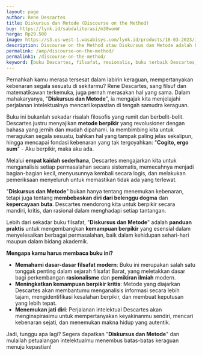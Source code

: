 ```yaml
---
layout: page
author: Rene Descartes
title: Diskursus dan Metode (Discourse on the Method)
buy: https://lynk.id/sabdaliterasi/m38womW
harga: Rp29.500
image: https://s3.us-west-1.wasabisys.com/lynk.id/products/18-03-2023/1679111731336_8736946.svg
description: Discourse on the Method atau Diskursus dan Metode adalah buku yang ditulis oleh Rene Descartes dalam bahasa Prancis. 
permalink: /amp/discourse-on-the-method/
permalink1: /discourse-on-the-method/
keyword: [buku Descartes, filsafat, resionalis, buku terbaik Descartes, filsafat resionalis, pemikiran Descartes, cogito ergo sum]
---
```

<p>Pernahkah kamu merasa tersesat dalam labirin keraguan, mempertanyakan kebenaran segala sesuatu di sekitarmu? Rene Descartes, sang filsuf dan matematikawan terkemuka, juga pernah merasakan hal yang sama. Dalam mahakaryanya, "<strong>Diskursus dan Metode</strong>", ia mengajak kita menjelajahi perjalanan intelektualnya mencari kepastian di tengah samudra keraguan.</p><p>Buku ini bukanlah sekadar risalah filosofis yang rumit dan berbelit-belit. Descartes justru menyajikan <strong>metode berpikir</strong> yang revolusioner dengan bahasa yang jernih dan mudah dipahami. Ia membimbing kita untuk meragukan segala sesuatu, bahkan hal yang tampak paling jelas sekalipun, hingga mencapai fondasi kebenaran yang tak tergoyahkan: "<strong>Cogito, ergo sum</strong>" - Aku berpikir, maka aku ada.</p><p>Melalui <strong>empat kaidah sederhana</strong>, Descartes mengajarkan kita untuk menganalisis setiap permasalahan secara sistematis, memecahnya menjadi bagian-bagian kecil, menyusunnya kembali secara logis, dan melakukan pemeriksaan menyeluruh untuk memastikan tidak ada yang terlewat.</p><p>"<strong>Diskursus dan Metode</strong>" bukan hanya tentang menemukan kebenaran, tetapi juga tentang <strong>membebaskan diri dari belenggu dogma</strong> dan <strong>kepercayaan buta</strong>. Descartes mendorong kita untuk berpikir secara mandiri, kritis, dan rasional dalam menghadapi setiap tantangan.</p><p>Lebih dari sekadar buku filsafat, "<strong>Diskursus dan Metode</strong>" adalah <strong>panduan praktis</strong> untuk mengembangkan <strong>kemampuan berpikir</strong> yang esensial dalam menyelesaikan berbagai permasalahan, baik dalam kehidupan sehari-hari maupun dalam bidang akademik.</p><p><strong>Mengapa kamu harus membaca buku ini?</strong></p><ul><li><strong>Memahami dasar-dasar filsafat modern</strong>: Buku ini merupakan salah satu tonggak penting dalam sejarah filsafat Barat, yang meletakkan dasar bagi perkembangan <strong>rasionalisme</strong> dan <strong>pemikiran ilmiah</strong> modern.</li><li><strong>Meningkatkan kemampuan berpikir kritis</strong>: Metode yang diajarkan Descartes akan membantumu menganalisis informasi secara lebih tajam, mengidentifikasi kesalahan berpikir, dan membuat keputusan yang lebih tepat.</li><li><strong>Menemukan jati diri</strong>: Perjalanan intelektual Descartes akan menginspirasimu untuk mempertanyakan keyakinanmu sendiri, mencari kebenaran sejati, dan menemukan makna hidup yang autentik.</li></ul><p>Jadi, tunggu apa lagi? Segera dapatkan "<strong>Diskursus dan Metode</strong>" dan mulailah petualangan intelektualmu menembus batas-batas keraguan menuju kepastian!</p>

